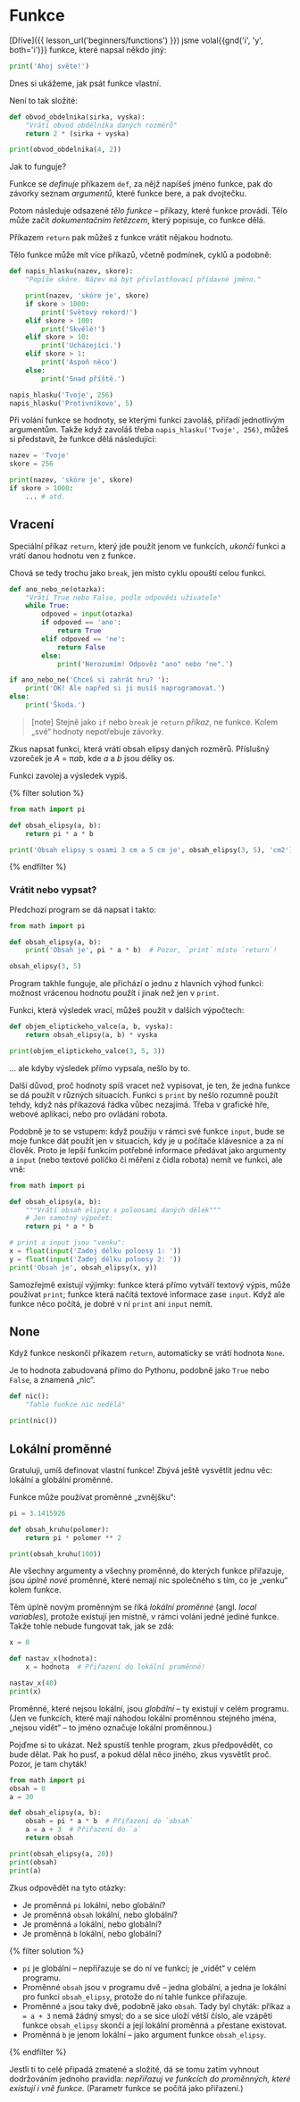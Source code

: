 # Funkce
[Dříve]({{ lesson_url('beginners/functions') }}) jsme
volal{{gnd('i', 'y', both='i')}} funkce, které napsal někdo jiný:

```python
print('Ahoj světe!')
```

Dnes si ukážeme, jak psát funkce vlastní.

Není to tak složité:

```python
def obvod_obdelnika(sirka, vyska):
    "Vrátí obvod obdélníka daných rozměrů"
    return 2 * (sirka + vyska)

print(obvod_obdelnika(4, 2))
```

Jak to funguje?


Funkce se *definuje* příkazem `def`, za nějž napíšeš jméno funkce,
pak do závorky seznam *argumentů*, které funkce bere, a pak dvojtečku.

Potom následuje odsazené *tělo funkce* – příkazy, které funkce provádí.
Tělo může začít *dokumentačním řetězcem*, který popisuje, co funkce dělá.

Příkazem `return` pak můžeš z funkce
vrátit nějakou hodnotu.

Tělo funkce může mít více příkazů, včetně podmínek, cyklů a podobně:

```python
def napis_hlasku(nazev, skore):
    "Popíše skóre. Název má být přivlastňovací přídavné jméno."

    print(nazev, 'skóre je', skore)
    if skore > 1000:
        print('Světový rekord!')
    elif skore > 100:
        print('Skvělé!')
    elif skore > 10:
        print('Ucházející.')
    elif skore > 1:
        print('Aspoň něco')
    else:
        print('Snad příště.')

napis_hlasku('Tvoje', 256)
napis_hlasku('Protivníkovo', 5)
```

Při volání funkce se hodnoty, se kterými funkci
zavoláš, přiřadí jednotlivým argumentům.
Takže když zavoláš třeba `napis_hlasku('Tvoje', 256)`,
můžeš si představit, že funkce dělá následující:

```python
nazev = 'Tvoje'
skore = 256

print(nazev, 'skóre je', skore)
if skore > 1000:
    ... # atd.
```
## Vracení

Speciální příkaz `return`, který jde použít jenom ve funkcích,
*ukončí* funkci a vrátí danou hodnotu ven z funkce.

Chová se tedy trochu jako `break`, jen místo cyklu opouští celou funkci.

```python
def ano_nebo_ne(otazka):
    "Vrátí True nebo False, podle odpovědi uživatele"
    while True:
        odpoved = input(otazka)
        if odpoved == 'ano':
            return True
        elif odpoved == 'ne':
            return False
        else:
            print('Nerozumím! Odpověz "ano" nebo "ne".')

if ano_nebo_ne('Chceš si zahrát hru? '):
    print('OK! Ale napřed si ji musíš naprogramovat.')
else:
    print('Škoda.')
```

> [note]
> Stejně jako `if` nebo `break` je `return` *příkaz*, ne funkce.
> Kolem „své“ hodnoty nepotřebuje závorky.

Zkus napsat funkci, která vrátí obsah elipsy
daných rozměrů.
Příslušný vzoreček je <var>A</var> = π<var>a</var><var>b</var>,
kde <var>a</var> a <var>b</var> jsou délky os.

Funkci zavolej a výsledek vypiš.

{% filter solution %}
```python
from math import pi

def obsah_elipsy(a, b):
    return pi * a * b

print('Obsah elipsy s osami 3 cm a 5 cm je', obsah_elipsy(3, 5), 'cm2')
```
{% endfilter %}


### Vrátit nebo vypsat?

Předchozí program se dá napsat i takto:

```python
from math import pi

def obsah_elipsy(a, b):
    print('Obsah je', pi * a * b)  # Pozor, `print` místo `return`!

obsah_elipsy(3, 5)
```

Program takhle funguje, ale přichází o jednu z hlavních výhod funkcí:
možnost vrácenou hodnotu použít i jinak než jen v `print`.

Funkci, která výsledek vrací, můžeš použít v dalších výpočtech:

```python
def objem_eliptickeho_valce(a, b, vyska):
    return obsah_elipsy(a, b) * vyska

print(objem_eliptickeho_valce(3, 5, 3))
```

... ale kdyby výsledek přímo vypsala, nešlo by to.

Další důvod, proč hodnoty spíš vracet než vypisovat, je ten, že jedna funkce se
dá použít v různých situacích.
Funkci s `print` by nešlo rozumně použít tehdy, když nás příkazová
řádka vůbec nezajímá.
Třeba v grafické hře, webové aplikaci, nebo pro ovládání robota.

Podobně je to se vstupem: když použiju v rámci své funkce `input`, bude se
moje funkce dát použít jen v situacích, kdy je u počítače klávesnice a za ní
člověk.
Proto je lepší funkcím potřebné informace předávat jako argumenty
a `input` (nebo textové políčko či měření z čidla robota) nemít ve funkci,
ale vně:

```python
from math import pi

def obsah_elipsy(a, b):
    """Vrátí obsah elipsy s poloosami daných délek"""
    # Jen samotný výpočet:
    return pi * a * b

# print a input jsou "venku":
x = float(input('Zadej délku poloosy 1: '))
y = float(input('Zadej délku poloosy 2: '))
print('Obsah je', obsah_elipsy(x, y))
```

Samozřejmě existují výjimky: funkce která přímo vytváří textový výpis,
může používat `print`; funkce která načítá textové informace zase `input`.
Když ale funkce něco počítá, je dobré v ní `print` ani `input` nemít.


## None

Když funkce neskončí příkazem `return`,
automaticky se vrátí hodnota `None`.

Je to hodnota zabudovaná přímo do Pythonu, podobně jako `True` nebo `False`,
a znamená „nic“.

```python
def nic():
    "Tahle funkce nic nedělá"

print(nic())
```


## Lokální proměnné

Gratuluji, umíš definovat vlastní funkce!
Zbývá ještě vysvětlit jednu věc: lokální a globální proměnné.

Funkce může používat proměnné „zvnějšku“:

```python
pi = 3.1415926

def obsah_kruhu(polomer):
    return pi * polomer ** 2

print(obsah_kruhu(100))
```

Ale všechny argumenty a všechny proměnné, do kterých funkce přiřazuje,
jsou *úplně nové* proměnné, které nemají nic
společného s tím, co je „venku“ kolem funkce.

Těm úplně novým proměnným se říká
*lokální proměnné* (angl. *local variables*), protože existují
jen místně, v rámci volání jedné jediné funkce.
Takže tohle nebude fungovat tak, jak se zdá:

```python
x = 0

def nastav_x(hodnota):
    x = hodnota  # Přiřazení do lokální proměnné!

nastav_x(40)
print(x)
```


Proměnné, které nejsou lokální, jsou *globální* – ty
existují v celém programu.
(Jen ve funkcích, které mají náhodou
lokální proměnnou stejného jména, „nejsou vidět“ –
to jméno označuje lokální proměnnou.)

Pojďme si to ukázat.
Než spustíš tenhle program,
zkus předpovědět, co bude dělat.
Pak ho pusť, a pokud dělal něco jiného,
zkus vysvětlit proč.
Pozor, je tam chyták!

```python
from math import pi
obsah = 0
a = 30

def obsah_elipsy(a, b):
    obsah = pi * a * b  # Přiřazení do `obsah`
    a = a + 3  # Přiřazení do `a`
    return obsah

print(obsah_elipsy(a, 20))
print(obsah)
print(a)
```

Zkus odpovědět na tyto otázky:

* Je proměnná `pi` lokální, nebo globální?
* Je proměnná `obsah` lokální, nebo globální?
* Je proměnná `a` lokální, nebo globální?
* Je proměnná `b` lokální, nebo globální?

{% filter solution %}
* `pi` je globální – nepřiřazuje se do ní ve funkci;
  je „vidět“ v celém programu.
* Proměnné `obsah` jsou v programu dvě – jedna globální,
  a jedna je lokální pro funkci `obsah_elipsy`,
  protože do ní tahle funkce přiřazuje.
* Proměnné `a` jsou taky dvě, podobně jako `obsah`.
  Tady byl chyták: příkaz `a = a + 3` nemá žádný smysl;
  do `a` se sice uloží větší číslo, ale vzápětí funkce `obsah_elipsy` skončí
  a její lokální proměnná `a` přestane existovat.
* Proměnná `b` je jenom lokální – jako argument funkce `obsah_elipsy`.

{% endfilter %}


Jestli ti to celé připadá zmatené a složité, dá se tomu zatím vyhnout
dodržováním jednoho pravidla:
*nepřiřazuj ve funkcích do proměnných, které existují i vně funkce.*
(Parametr funkce se počítá jako přiřazení.)
